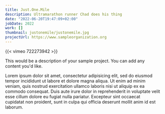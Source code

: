 ```yaml
---
title: Just.One.Mile
description: Ultramarathon runner Chad does his thing
date: "2022-06-20T19:47:09+02:00"
jobDate: 2022
work: []
thumbnail: justonemile/justonemile.jpg
projectUrl: https://www.sampleorganization.org
---
```


{{< vimeo 722273942 >}}

This would be a description of your sample project. You can add any content you'd like.

Lorem ipsum dolor sit amet, consectetur adipisicing elit, sed do eiusmod
tempor incididunt ut labore et dolore magna aliqua. Ut enim ad minim veniam,
quis nostrud exercitation ullamco laboris nisi ut aliquip ex ea commodo
consequat. Duis aute irure dolor in reprehenderit in voluptate velit esse
cillum dolore eu fugiat nulla pariatur. Excepteur sint occaecat cupidatat non
proident, sunt in culpa qui officia deserunt mollit anim id est laborum.

